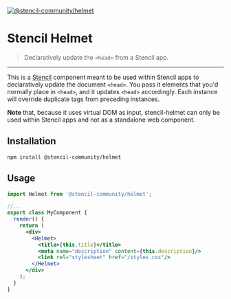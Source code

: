 [![@stencil-community/helmet](https://img.shields.io/npm/v/@stencil-community/helmet.svg)](https://npm.im/@stencil-community/helmet)

# Stencil Helmet

> Declaratively update the `<head>` from a Stencil app.

---

This is a [Stencil](https://github.com/ionic-team/stencil) component meant to be used within Stencil apps to declaratively update the document `<head>`. You pass it elements that you'd normally place in `<head>`, and it updates `<head>` accordingly. Each instance will override duplicate tags from preceding instances.

**Note** that, because it uses virtual DOM as input, stencil-helmet can only be used within Stencil apps and not as a standalone web component.

## Installation

```
npm install @stencil-community/helmet
```

## Usage

```jsx
import Helmet from '@stencil-community/helmet';

//...
export class MyComponent {
  render() {
    return (
      <div>
        <Helmet>
          <title>{this.title}</title>
          <meta name="description" content={this.description}/>
          <link rel="stylesheet" href="/styles.css"/>
        </Helmet>
      </div>
    );
  }
}
```

